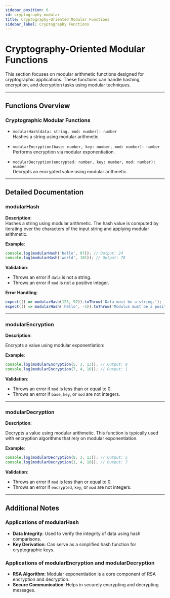 ```yaml
---
sidebar_position: 6
id: cryptography-modular
title: Cryptography-Oriented Modular Functions
sidebar_label: Cryptography Functions
---
```


# Cryptography-Oriented Modular Functions

This section focuses on modular arithmetic functions designed for cryptographic applications. These functions can handle hashing, encryption, and decryption tasks using modular techniques.

---

## Functions Overview

### Cryptographic Modular Functions

- `modularHash(data: string, mod: number): number`  
  Hashes a string using modular arithmetic.

- `modularEncryption(base: number, key: number, mod: number): number`  
  Performs encryption via modular exponentiation.

- `modularDecryption(encrypted: number, key: number, mod: number): number`  
  Decrypts an encrypted value using modular arithmetic.

---

## Detailed Documentation

### modularHash

**Description**:  
Hashes a string using modular arithmetic. The hash value is computed by iterating over the characters of the input string and applying modular arithmetic.

**Example**:
```typescript
console.log(modularHash('hello', 97)); // Output: 24
console.log(modularHash('world', 101)); // Output: 78
```

**Validation**:

- Throws an error if `data` is not a string.
- Throws an error if `mod` is not a positive integer.

**Error Handling**:
```typescript
expect(() => modularHash(123, 97)).toThrow('Data must be a string.');
expect(() => modularHash('hello', -5)).toThrow('Modulus must be a positive integer.');
```

--- 

### modularEncryption

**Description**:

Encrypts a value using modular exponentiation:

**Example**:

```typescript
console.log(modularEncryption(5, 3, 13)); // Output: 8
console.log(modularEncryption(7, 4, 10)); // Output: 1
```
**Validation**:

- Throws an error if `mod` is less than or equal to 0.
- Throws an error if `base`, `key`, or `mod` are not integers.

---


### modularDecryption

**Description**:

Decrypts a value using modular arithmetic. This function is typically used with encryption algorithms that rely on modular exponentiation.

**Example**:

```typescript
console.log(modularDecryption(8, 3, 13)); // Output: 5
console.log(modularDecryption(1, 4, 10)); // Output: 7
```

**Validation**:

- Throws an error if `mod` is less than or equal to 0.
- Throws an error if `encrypted`, `key`, or `mod` are not integers.

--- 

## Additional Notes

### Applications of modularHash
- **Data Integrity**: Used to verify the integrity of data using hash comparisons.
- **Key Derivation**: Can serve as a simplified hash function for cryptographic keys.
### Applications of modularEncryption and modularDecryption
- **RSA Algorithm**: Modular exponentiation is a core component of RSA encryption and decryption.
- **Secure Communication**: Helps in securely encrypting and decrypting messages.